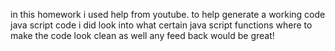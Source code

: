 
in this homework i used help from youtube. to help generate a working code java script code 
i did look into what certain java script functions where to make the code look clean as well 
any feed back would be great! 

